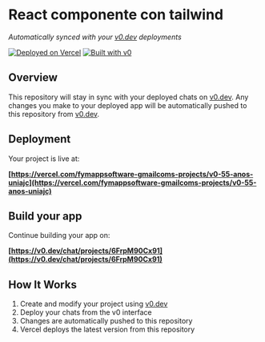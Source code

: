# React componente con tailwind

*Automatically synced with your [v0.dev](https://v0.dev) deployments*

[![Deployed on Vercel](https://img.shields.io/badge/Deployed%20on-Vercel-black?style=for-the-badge&logo=vercel)](https://vercel.com/fymappsoftware-gmailcoms-projects/v0-55-anos-uniajc)
[![Built with v0](https://img.shields.io/badge/Built%20with-v0.dev-black?style=for-the-badge)](https://v0.dev/chat/projects/6FrpM90Cx91)

## Overview

This repository will stay in sync with your deployed chats on [v0.dev](https://v0.dev).
Any changes you make to your deployed app will be automatically pushed to this repository from [v0.dev](https://v0.dev).

## Deployment

Your project is live at:

**[https://vercel.com/fymappsoftware-gmailcoms-projects/v0-55-anos-uniajc](https://vercel.com/fymappsoftware-gmailcoms-projects/v0-55-anos-uniajc)**

## Build your app

Continue building your app on:

**[https://v0.dev/chat/projects/6FrpM90Cx91](https://v0.dev/chat/projects/6FrpM90Cx91)**

## How It Works

1. Create and modify your project using [v0.dev](https://v0.dev)
2. Deploy your chats from the v0 interface
3. Changes are automatically pushed to this repository
4. Vercel deploys the latest version from this repository
